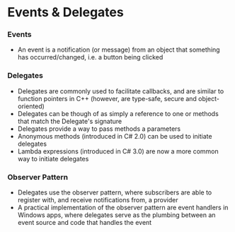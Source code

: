# Events & Delegates

### Events
- An event is a notification (or message) from an object that something has occurred/changed, i.e. a button being clicked 

### Delegates
- Delegates are commonly used to facilitate callbacks, and are similar to function pointers in C++ (however, are type-safe, secure and object-oriented)
- Delegates can be though of as simply a reference to one or methods that match the Delegate's signature
- Delegates provide a way to pass methods a parameters 
- Anonymous methods (introduced in C# 2.0) can be used to initiate delegates
- Lambda expressions (introduced in C# 3.0) are now a more common way to initiate delegates 

### Observer Pattern
- Delegates use the observer pattern, where subscribers are able to register with, and receive notifications from, a provider
- A practical implementation of the observer pattern are event handlers in Windows apps, where delegates serve as the plumbing between an event source and code that handles the event
